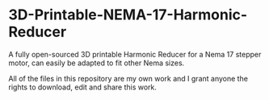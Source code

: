 # 3D-Printable-NEMA-17-Harmonic-Reducer
A fully open-sourced 3D printable Harmonic Reducer for a Nema 17 stepper motor, can easily be adapted to fit other Nema sizes.


All of the files in this repository are my own work and I grant anyone the rights to download, edit and share this work.